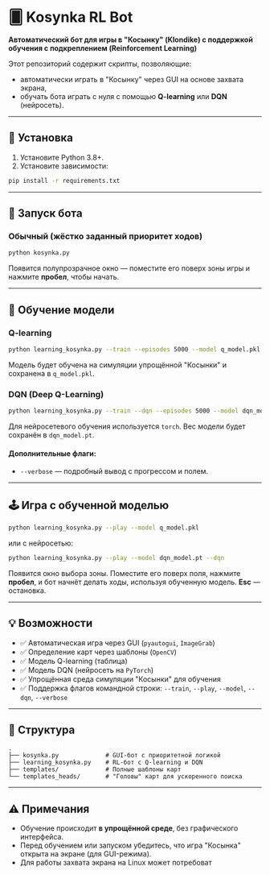 # 🂠 Kosynka RL Bot

**Автоматический бот для игры в "Косынку" (Klondike) с поддержкой обучения с подкреплением (Reinforcement Learning)**

Этот репозиторий содержит скрипты, позволяющие:
- автоматически играть в "Косынку" через GUI на основе захвата экрана,
- обучать бота играть с нуля с помощью **Q-learning** или **DQN** (нейросеть).

---

## 📆 Установка

1. Установите Python 3.8+.
2. Установите зависимости:

```bash
pip install -r requirements.txt
```

---

## 🚀 Запуск бота

### Обычный (жёстко заданный приоритет ходов)

```bash
python kosynka.py
```

Появится полупрозрачное окно — поместите его поверх зоны игры и нажмите **пробел**, чтобы начать.

---

## 🧠 Обучение модели

### Q-learning

```bash
python learning_kosynka.py --train --episodes 5000 --model q_model.pkl
```

Модель будет обучена на симуляции упрощённой "Косынки" и сохранена в `q_model.pkl`.

### DQN (Deep Q-Learning)

```bash
python learning_kosynka.py --train --dqn --episodes 5000 --model dqn_model.pt
```

Для нейросетевого обучения используется `torch`. Вес модели будет сохранён в `dqn_model.pt`.

#### Дополнительные флаги:
- `--verbose` — подробный вывод с прогрессом и полем.

---

## 🕹️ Игра с обученной моделью

```bash
python learning_kosynka.py --play --model q_model.pkl
```

или с нейросетью:

```bash
python learning_kosynka.py --play --model dqn_model.pt --dqn
```

Появится окно выбора зоны. Поместите его поверх поля, нажмите **пробел**, и бот начнёт делать ходы, используя обученную модель. **Esc** — остановка.

---

## 💡 Возможности

- ✅ Автоматическая игра через GUI (`pyautogui`, `ImageGrab`)
- ✅ Определение карт через шаблоны (`OpenCV`)
- ✅ Модель Q-learning (таблица)
- ✅ Модель DQN (нейросеть на `PyTorch`)
- ✅ Упрощённая среда симуляции "Косынки" для обучения
- ✅ Поддержка флагов командной строки: `--train`, `--play`, `--model`, `--dqn`, `--verbose`

---

## 📁 Структура

```
.
├── kosynka.py             # GUI-бот с приоритетной логикой
├── learning_kosynka.py    # RL-бот с Q-learning и DQN
├── templates/             # Полные шаблоны карт
└── templates_heads/       # "Головы" карт для ускоренного поиска
```

---

## ⚠️ Примечания

- Обучение происходит **в упрощённой среде**, без графического интерфейса.
- Перед обучением или запуском убедитесь, что игра "Косынка" открыта на экране (для GUI-режима).
- Для работы захвата экрана на Linux может потребоват

